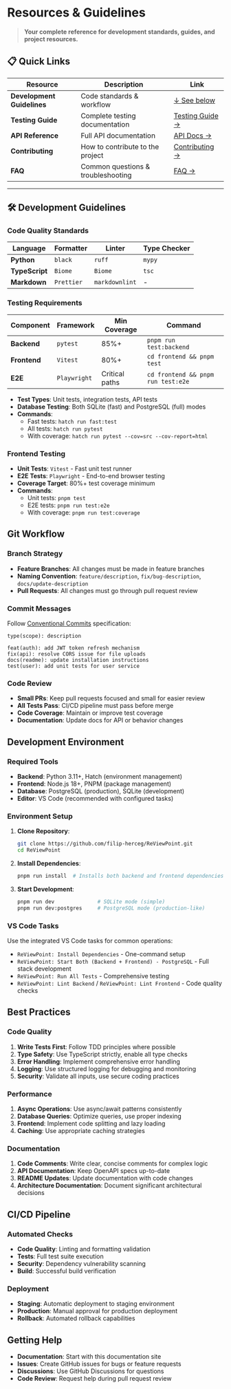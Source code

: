 # Resources & Guidelines

> **Your complete reference for development standards, guides, and project resources.**

## 📋 **Quick Links**

| Resource                   | Description                        | Link                                   |
| -------------------------- | ---------------------------------- | -------------------------------------- |
| **Development Guidelines** | Code standards & workflow          | [↓ See below](#development-guidelines) |
| **Testing Guide**          | Complete testing documentation     | [Testing Guide →](testing.md)          |
| **API Reference**          | Full API documentation             | [API Docs →](api-reference.md)         |
| **Contributing**           | How to contribute to the project   | [Contributing →](contributing.md)      |
| **FAQ**                    | Common questions & troubleshooting | [FAQ →](faq.md)                        |

---

## 🛠️ **Development Guidelines**

### **Code Quality Standards**

| Language       | Formatter  | Linter         | Type Checker |
| -------------- | ---------- | -------------- | ------------ |
| **Python**     | `black`    | `ruff`         | `mypy`       |
| **TypeScript** | `Biome`    | `Biome`        | `tsc`        |
| **Markdown**   | `Prettier` | `markdownlint` | -            |

### **Testing Requirements**

| Component    | Framework    | Min Coverage   | Command                            |
| ------------ | ------------ | -------------- | ---------------------------------- |
| **Backend**  | `pytest`     | 85%+           | `pnpm run test:backend`            |
| **Frontend** | `Vitest`     | 80%+           | `cd frontend && pnpm test`         |
| **E2E**      | `Playwright` | Critical paths | `cd frontend && pnpm run test:e2e` |

- **Test Types**: Unit tests, integration tests, API tests
- **Database Testing**: Both SQLite (fast) and PostgreSQL (full) modes
- **Commands**:
  - Fast tests: `hatch run fast:test`
  - All tests: `hatch run pytest`
  - With coverage: `hatch run pytest --cov=src --cov-report=html`

### Frontend Testing

- **Unit Tests**: `Vitest` - Fast unit test runner
- **E2E Tests**: `Playwright` - End-to-end browser testing
- **Coverage Target**: 80%+ test coverage minimum
- **Commands**:
  - Unit tests: `pnpm test`
  - E2E tests: `pnpm run test:e2e`
  - With coverage: `pnpm run test:coverage`

## Git Workflow

### Branch Strategy

- **Feature Branches**: All changes must be made in feature branches
- **Naming Convention**: `feature/description`, `fix/bug-description`, `docs/update-description`
- **Pull Requests**: All changes must go through pull request review

### Commit Messages

Follow [Conventional Commits](https://www.conventionalcommits.org/) specification:

```text
type(scope): description

feat(auth): add JWT token refresh mechanism
fix(api): resolve CORS issue for file uploads
docs(readme): update installation instructions
test(user): add unit tests for user service
```

### Code Review

- **Small PRs**: Keep pull requests focused and small for easier review
- **All Tests Pass**: CI/CD pipeline must pass before merge
- **Code Coverage**: Maintain or improve test coverage
- **Documentation**: Update docs for API or behavior changes

## Development Environment

### Required Tools

- **Backend**: Python 3.11+, Hatch (environment management)
- **Frontend**: Node.js 18+, PNPM (package management)
- **Database**: PostgreSQL (production), SQLite (development)
- **Editor**: VS Code (recommended with configured tasks)

### Environment Setup

1. **Clone Repository**:

   ```bash
   git clone https://github.com/filip-herceg/ReViewPoint.git
   cd ReViewPoint
   ```

2. **Install Dependencies**:

   ```bash
   pnpm run install  # Installs both backend and frontend dependencies
   ```

3. **Start Development**:
   ```bash
   pnpm run dev              # SQLite mode (simple)
   pnpm run dev:postgres     # PostgreSQL mode (production-like)
   ```

### VS Code Tasks

Use the integrated VS Code tasks for common operations:

- `ReViewPoint: Install Dependencies` - One-command setup
- `ReViewPoint: Start Both (Backend + Frontend) - PostgreSQL` - Full stack development
- `ReViewPoint: Run All Tests` - Comprehensive testing
- `ReViewPoint: Lint Backend` / `ReViewPoint: Lint Frontend` - Code quality checks

## Best Practices

### Code Quality

1. **Write Tests First**: Follow TDD principles where possible
2. **Type Safety**: Use TypeScript strictly, enable all type checks
3. **Error Handling**: Implement comprehensive error handling
4. **Logging**: Use structured logging for debugging and monitoring
5. **Security**: Validate all inputs, use secure coding practices

### Performance

1. **Async Operations**: Use async/await patterns consistently
2. **Database Queries**: Optimize queries, use proper indexing
3. **Frontend**: Implement code splitting and lazy loading
4. **Caching**: Use appropriate caching strategies

### Documentation

1. **Code Comments**: Write clear, concise comments for complex logic
2. **API Documentation**: Keep OpenAPI specs up-to-date
3. **README Updates**: Update documentation with code changes
4. **Architecture Documentation**: Document significant architectural decisions

## CI/CD Pipeline

### Automated Checks

- **Code Quality**: Linting and formatting validation
- **Tests**: Full test suite execution
- **Security**: Dependency vulnerability scanning
- **Build**: Successful build verification

### Deployment

- **Staging**: Automatic deployment to staging environment
- **Production**: Manual approval for production deployment
- **Rollback**: Automated rollback capabilities

## Getting Help

- **Documentation**: Start with this documentation site
- **Issues**: Create GitHub issues for bugs or feature requests
- **Discussions**: Use GitHub Discussions for questions
- **Code Review**: Request help during pull request review
